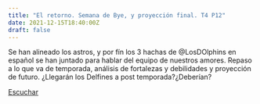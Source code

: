 ```yaml
---
title: "El retorno. Semana de Bye, y proyección final. T4 P12"
date: 2021-12-15T18:40:00Z
draft: false
---
```


Se han alineado los astros, y por fín los 3 hachas de @LosDOlphins en español se han juntado para hablar del equipo de nuestros amores.
Repaso a lo que va de temporada, análisis de fortalezas y debilidades y proyección de futuro. ¿Llegarán los Delfines a post temporada?¿Deberían?

[Escuchar](https://www.ivoox.com/retorno-semana-bye-proyeccion-final-audios-mp3_rf_79682043_1.html)
